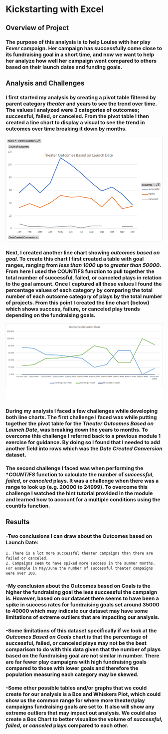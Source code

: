 # Kickstarting with Excel

## Overview of Project

### The purpose of this analysis is to help Louise with her play *Fever* campaign. Her campaign has successfully come close to its fundraising goal in a short time, and now we want to help her analyze how well her campaign went compared to others based on their launch dates and funding goals.

## Analysis and Challenges

### I first started my analysis by creating a pivot table filtered by parent category *theater* and years to see the trend over time. The values I analyzed were 3 categories of outcomes; **successful**, **failed**, or **canceled**. From the pivot table I then created a line chart to display a visual to see the trend in outcomes over time breaking it down by months.
![Theater_Outcomes_vs_Launch](Resources/Theater_Outcomes_vs_Launch.png)

### Next, I created another line chart showing *outcomes based on goal*. To create this chart I first created a table with goal ranges, ranging from *less than 1000* up to *greater than 50000*. From here I used the **COUNTIFS** function to pull together the total number of **successful**, **failed**, or **canceled** plays in relation to the goal amount. Once I captured all these values I found the percentage values of each category by comparing the total number of each outcome category of plays by the total number of projects. From this point I created the line chart (below) which shows **success**, **failure**, or **canceled** play trends depending on the fundraising goals.
![Outcomes_vs_Goals](Resources/Outcomes_vs_Goals.png)

### During my analysis I faced a few challenges while developing both line charts. The first challenge I faced was while putting together the pivot table for the *Theater Outcomes Based on Launch Date*, was breaking down the years to months. To overcome this challenge I referred back to a previous module 1 exercise for guidance. By doing so I found that I needed to add another field into rows which was the *Date Created Conversion* dataset.
### The second challenge I faced was when performing the **COUNTIFS* function to calculate the number of *successful*, *failed*, or *canceled* plays. It was a challenge when there was a range to look up (e.g. 20000 to 24999). To overcome this challenge I watched the hint tutorial provided in the module and learned how to account for a multiple conditions using the countifs function.

## Results

### -Two conclusions I can draw about the Outcomes based on Launch Date:
	1. There is a lot more successful theater campaigns than there are failed or canceled. 
	2. Campaigns seem to have spiked more success in the summer months. For example in May/June the number of successful theater campaigns were over 100.

### -My conclusion about the Outcomes based on Goals is the higher the fundraising goal the less successful the campaign is. However, based on our dataset there seems to have been a spike in success rates for fundraising goals set around 35000 to 40000 which may indicate our dataset may have some limitations of extreme outliers that are impacting our analysis.

### -Some limitations of this dataset specifically if we look at the *Outcomes Based on Goals* chart is that the percentage of **successful**, **failed**, or **canceled** plays may not be the best comparison to do with this data given that the number of plays based on the fundraising goal are not similar in number. There are far fewer play campaigns with high fundraising goals compared to those with lower goals and therefore the population measuring each category may be skewed. 

### -Some other possible tables and/or graphs that we could create for our analysis is a **Box and Whiskers Plot**, which could show us the common range for where more theater/play campaigns fundraising goals are set to. It also will show any extreme outliers that may impact out analysis. We could also create a **Box Chart** to better visualize the volume of *successful*, *failed*, or *canceled* plays compared to each other. 
